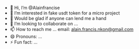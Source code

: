 - 👋 Hi, I’m @Alainfrancise
- 👀 I’m interested in fake usdt token for a micro project 
- 🌱 Would be glad if anyone can lend me a hand
- 💞️ I’m looking to collaborate on ...
- 📫 How to reach me ... email: alain.francis.nkon@gmail.com 
- 😄 Pronouns: ...
- ⚡ Fun fact: ...

<!---
Alainfrancise/Alainfrancise is a ✨ special ✨ repository because its `README.md` (this file) appears on your GitHub profile.
You can click the Preview link to take a look at your changes.
--->
